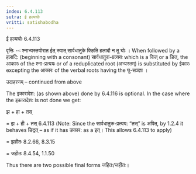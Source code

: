 ```yaml
---
index: 6.4.113
sutra: ई हल्यघोः
vritti: satishabodha
---
```



 ई हल्यघोः 6.4.113 

वृत्तिः --ः श्‍नाभ्‍यस्‍तयोरात ईत् स्‍यात् सार्वधातुके क्ङिति हलादौ न तु घोः । When followed by a हलादि: (beginning with a consonant) सार्वधातुक-प्रत्ययः which is a कित् or a ङित्, the आकारः of the श्ना-प्रत्ययः or of a reduplicated root (अभ्यस्तम्) is substituted by ईकारः excepting the आकारः of the verbal roots having the घु-सञ्ज्ञा । 


उदाहरणम् – continued from above 


The इकारादेश: (as shown above) done by 6.4.116 is optional. In the case where the इकारादेश: is not done we get: 


झ + हा + तस् 

= झ + ही + तस् 6.4.113 (Note: Since the सार्वधातुक-प्रत्यय: “तस्” is अपित्, by 1.2.4 it behaves ङिद्वत् – as if it has ङकार: as a इत्। This allows 6.4.113 to apply) 

= झहीतः 8.2.66, 8.3.15 

= जहीतः 8.4.54, 1.1.50 


Thus there are two possible final forms जहितः/जहीतः। 



